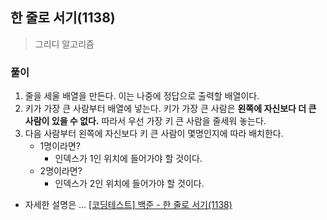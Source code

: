 ## 한 줄로 서기(1138)
> 그리디 알고리즘

### 풀이
1. 줄을 세울 배열을 만든다.
   이는 나중에 정답으로 출력할 배열이다.  
2. 키가 가장 큰 사람부터 배열에 넣는다. 
  키가 가장 큰 사람은 <strong>왼쪽에 자신보다 더 큰 사람이 있을 수 없다.</strong> 
  따라서 우선 가장 키 큰 사람을 줄세워 놓는다.
3. 다음 사람부터 왼쪽에 자신보다 키 큰 사람이 몇명인지에 따라 배치한다. 
   - 1명이라면?
     - 인덱스가 1인 위치에 들어가야 할 것이다. 
   - 2명이라면?
     - 인덱스가 2인 위치에 들어가야 할 것이다.

* 자세한 설명은 ... [[코딩테스트] 백준 - 한 줄로 서기(1138)](https://blog.naver.com/diddnjs02/222127146030)
   